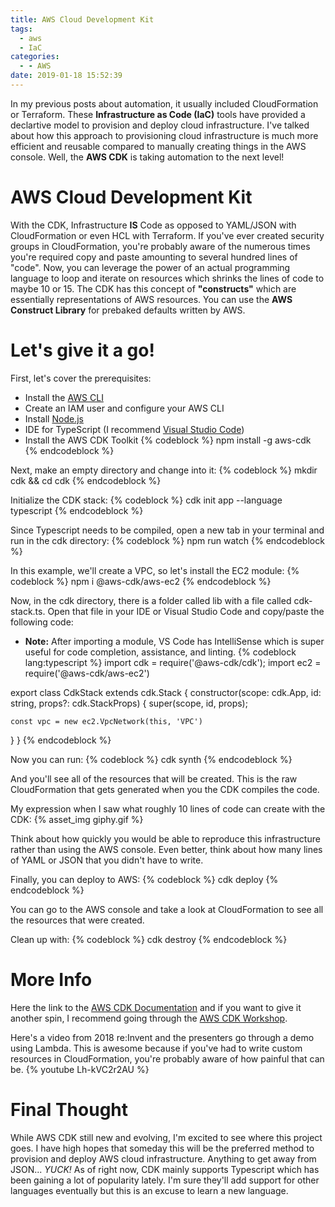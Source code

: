 ```yaml
---
title: AWS Cloud Development Kit
tags:
  - aws
  - IaC
categories:
  - - AWS
date: 2019-01-18 15:52:39
---
```



In my previous posts about automation, it usually included CloudFormation or Terraform. These **Infrastructure as Code (IaC)** tools have provided a declartive model to provision and deploy cloud infrastructure. I've talked about how this approach to provisioning cloud infrastructure is much more efficient and reusable compared to manually creating things in the AWS console. Well, the **AWS CDK** is taking automation to the next level!

# AWS Cloud Development Kit
With the CDK, Infrastructure **IS** Code as opposed to YAML/JSON with CloudFormation or even HCL with Terraform. If you've ever created security groups in CloudFormation, you're probably aware of the numerous times you're required copy and paste amounting to several hundred lines of "code". Now, you can leverage the power of an actual programming language to loop and iterate on resources which shrinks the lines of code to maybe 10 or 15. The CDK has this concept of **"constructs"** which are essentially representations of AWS resources. You can use the **AWS Construct Library** for prebaked defaults written by AWS. 

# Let's give it a go!
First, let's cover the prerequisites:
- Install the [AWS CLI](https://docs.aws.amazon.com/cli/latest/userguide/cli-chap-install.html)
- Create an IAM user and configure your AWS CLI
- Install [Node.js](https://nodejs.org/en/)
- IDE for TypeScript (I recommend [Visual Studio Code](https://code.visualstudio.com/))
- Install the AWS CDK Toolkit
{% codeblock %}
npm install -g aws-cdk
{% endcodeblock %}

Next, make an empty directory and change into it:
{% codeblock %}
mkdir cdk && cd cdk
{% endcodeblock %}


Initialize the CDK stack:
{% codeblock %}
cdk init app --language typescript
{% endcodeblock %}


Since Typescript needs to be compiled, open a new tab in your terminal and run in the cdk directory:
{% codeblock %}
npm run watch
{% endcodeblock %}


In this example, we'll create a VPC, so let's install the EC2 module:
{% codeblock %}
npm i @aws-cdk/aws-ec2
{% endcodeblock %}


Now, in the cdk directory, there is a folder called lib with a file called cdk-stack.ts. Open that file in your IDE or Visual Studio Code and copy/paste the following code:
- **Note:** After importing a module, VS Code has IntelliSense which is super useful for code completion, assistance, and linting.
{% codeblock lang:typescript %}
import cdk = require('@aws-cdk/cdk');
import ec2 = require('@aws-cdk/aws-ec2')

export class CdkStack extends cdk.Stack {
  constructor(scope: cdk.App, id: string, props?: cdk.StackProps) {
    super(scope, id, props);
  
    const vpc = new ec2.VpcNetwork(this, 'VPC')
  }
}
{% endcodeblock %}

Now you can run:
{% codeblock %}
cdk synth
{% endcodeblock %}


And you'll see all of the resources that will be created. This is the raw CloudFormation that gets generated when you the CDK compiles the code.

My expression when I saw what roughly 10 lines of code can create with the CDK:
{% asset_img giphy.gif %}

Think about how quickly you would be able to reproduce this infrastructure rather than using the AWS console. Even better, think about how many lines of YAML or JSON that you didn't have to write. 

Finally, you can deploy to AWS:
{% codeblock %}
cdk deploy
{% endcodeblock %}


You can go to the AWS console and take a look at CloudFormation to see all the resources that were created. 

Clean up with:
{% codeblock %}
cdk destroy
{% endcodeblock %}


# More Info

Here the link to the [AWS CDK Documentation](https://awslabs.github.io/aws-cdk/index.html) and if you want to give it another spin, I recommend going through the [AWS CDK Workshop](https://cdkworkshop.com/). 

Here's a video from 2018 re:Invent and the presenters go through a demo using Lambda. This is awesome because if you've had to write custom resources in CloudFormation, you're probably aware of how painful that can be.
{% youtube Lh-kVC2r2AU %}

# Final Thought
While AWS CDK still new and evolving, I'm excited to see where this project goes. I have high hopes that someday this will be the preferred method to provision and deploy AWS cloud infrastructure. Anything to get away from JSON... *YUCK!* As of right now, CDK mainly supports Typescript which has been gaining a lot of popularity lately. I'm sure they'll add support for other languages eventually but this is an excuse to learn a new language. 